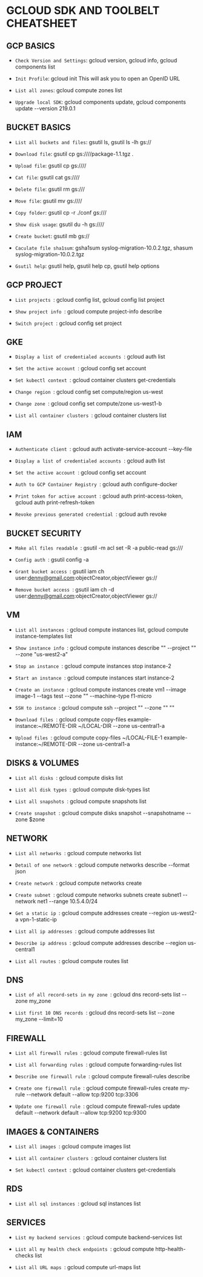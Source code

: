 # GCLOUD SDK AND TOOLBELT CHEATSHEET

## GCP BASICS

- `Check Version and Settings`: gcloud version, gcloud info, gcloud components list

- `Init Profile`: gcloud init This will ask you to open an OpenID URL

- `List all zones`: gcloud compute zones list

- `Upgrade local SDK`: gcloud components update, gcloud components update --version 219.0.1

## BUCKET BASICS

- `List all buckets and files`: gsutil ls, gsutil ls -lh gs://<bucket-name>

- `Download file`: gsutil cp gs://<bucket-name>/<dir-path>/package-1.1.tgz .

- `Upload file`: gsutil cp <filename> gs://<bucket-name>/<directory>/

- `Cat file`: gsutil cat gs://<bucket-name>/<filepath>/

- `Delete file`: gsutil rm gs://<bucket-name>/<filepath>

- `Move file`: gsutil mv <src-filepath> gs://<bucket-name>/<directory>/<dest-filepath>

- `Copy folder`: gsutil cp -r ./conf gs://<bucket-name>/

- `Show disk usage`: gsutil du -h gs://<bucket-name>/<directory>/

- `Create bucket`: gsutil mb gs://<bucket-name>

- `Caculate file sha1sum`: gsha1sum syslog-migration-10.0.2.tgz, shasum syslog-migration-10.0.2.tgz

- `Gsutil help`: gsutil help, gsutil help cp, gsutil help options

## GCP PROJECT

- `List projects `: gcloud config list, gcloud config list project

- `Show project info `: gcloud compute project-info describe

- `Switch project `: gcloud config set project <project-id>

## GKE

- `Display a list of credentialed accounts `: gcloud auth list

- `Set the active account `: gcloud config set account <ACCOUNT>

- `Set kubectl context `: gcloud container clusters get-credentials <cluster-name>

- `Change region `: gcloud config set compute/region us-west

- `Change zone `: gcloud config set compute/zone us-west1-b

- `List all container clusters `: gcloud container clusters list

## IAM

- `Authenticate client `: gcloud auth activate-service-account --key-file <key-file>

- `Display a list of credentialed accounts `: gcloud auth list

- `Set the active account `: gcloud config set account <ACCOUNT>

- `Auth to GCP Container Registry `: gcloud auth configure-docker

- `Print token for active account `: gcloud auth print-access-token, gcloud auth print-refresh-token

- `Revoke previous generated credential `: gcloud auth <application-default> revoke

## BUCKET SECURITY

- `Make all files readable `: gsutil -m acl set -R -a public-read gs://<bucket-name>/

- `Config auth `: gsutil config -a

- `Grant bucket access `: gsutil iam ch user:denny@gmail.com:objectCreator,objectViewer gs://<bucket-name>

- `Remove bucket access `: gsutil iam ch -d user:denny@gmail.com:objectCreator,objectViewer gs://<bucket-name>

## VM

- `List all instances `: gcloud compute instances list, gcloud compute instance-templates list

- `Show instance info `: gcloud compute instances describe "<instance-name>" --project "<project-name>" --zone "us-west2-a"

- `Stop an instance `: gcloud compute instances stop instance-2

- `Start an instance `: gcloud compute instances start instance-2

- `Create an instance `: gcloud compute instances create vm1 --image image-1 --tags test --zone "<zone>" --machine-type f1-micro

- `SSH to instance `: gcloud compute ssh --project "<project-name>" --zone "<zone-name>" "<instance-name>"

- `Download files `: gcloud compute copy-files example-instance:~/REMOTE-DIR ~/LOCAL-DIR --zone us-central1-a

- `Upload files `: gcloud compute copy-files ~/LOCAL-FILE-1 example-instance:~/REMOTE-DIR --zone us-central1-a

## DISKS & VOLUMES

- `List all disks `: gcloud compute disks list

- `List all disk types `: gcloud compute disk-types list

- `List all snapshots `: gcloud compute snapshots list

- `Create snapshot `: gcloud compute disks snapshot <diskname> --snapshotname <name1> --zone $zone

## NETWORK

- `List all networks `: gcloud compute networks list

- `Detail of one network `: gcloud compute networks describe <network-name> --format json

- `Create network `: gcloud compute networks create <network-name>

- `Create subnet `: gcloud compute networks subnets create subnet1 --network net1 --range 10.5.4.0/24

- `Get a static ip `: gcloud compute addresses create --region us-west2-a vpn-1-static-ip

- `List all ip addresses `: gcloud compute addresses list

- `Describe ip address `: gcloud compute addresses describe <ip-name> --region us-central1

- `List all routes `: gcloud compute routes list

## DNS

- `List of all record-sets in my zone `: gcloud dns record-sets list --zone my_zone

- `List first 10 DNS records `: gcloud dns record-sets list --zone my_zone --limit=10

## FIREWALL

- `List all firewall rules `: gcloud compute firewall-rules list

- `List all forwarding rules `: gcloud compute forwarding-rules list

- `Describe one firewall rule `: gcloud compute firewall-rules describe <rule-name>

- `Create one firewall rule `: gcloud compute firewall-rules create my-rule --network default --allow tcp:9200 tcp:3306

- `Update one firewall rule `: gcloud compute firewall-rules update default --network default --allow tcp:9200 tcp:9300

## IMAGES & CONTAINERS

- `List all images `: gcloud compute images list

- `List all container clusters `: gcloud container clusters list

- `Set kubectl context `: gcloud container clusters get-credentials <cluster-name>

## RDS

- `List all sql instances `: gcloud sql instances list

## SERVICES

- `List my backend services `: gcloud compute backend-services list

- `List all my health check endpoints `: gcloud compute http-health-checks list

- `List all URL maps `: gcloud compute url-maps list
